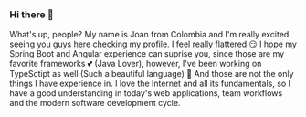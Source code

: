 ### Hi there 👋

What's up, people? My name is Joan from Colombia and I'm really excited seeing you guys here checking my profile. I feel really flattered 😏 I hope my Spring Boot and Angular experience can suprise you, since those are my favorite frameworks 💕 (Java Lover), however, I've been working on TypeSctipt as well (Such a beautiful language) 👀 And those are not the only things I have experience in. I love the Internet and all its fundamentals, so I have a good understanding in today's web applications, team workflows and the modern software development cycle. 
